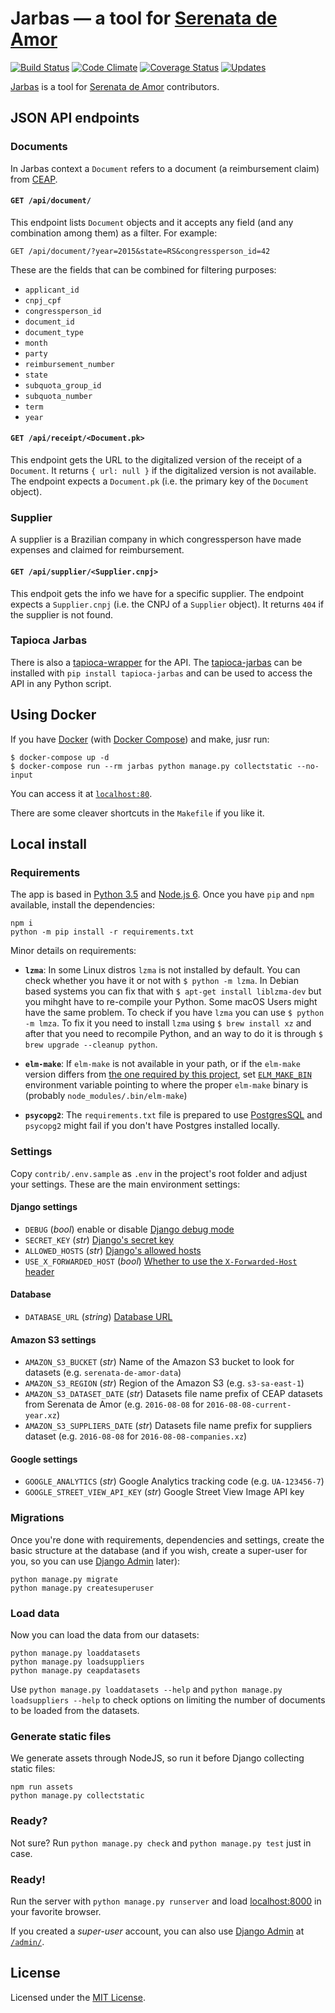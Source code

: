 # Jarbas — a tool for [Serenata de Amor](http://github.com/datasciencebr/serenata-de-amor)

[![Build Status](https://travis-ci.org/datasciencebr/jarbas.svg?branch=master)](https://travis-ci.org/datasciencebr/jarbas)
[![Code Climate](https://codeclimate.com/github/datasciencebr/jarbas/badges/gpa.svg)](https://codeclimate.com/github/datasciencebr/jarbas)
[![Coverage Status](https://coveralls.io/repos/github/datasciencebr/jarbas/badge.svg?branch=master)](https://coveralls.io/github/datasciencebr/jarbas?branch=master)
[![Updates](https://pyup.io/repos/github/datasciencebr/jarbas/shield.svg)](https://pyup.io/repos/github/datasciencebr/jarbas/)

[Jarbas](http://jarbas.datasciencebr.com/) is a tool for [Serenata de Amor](http://github.com/datasciencebr/serenata-de-amor) contributors.

## JSON API endpoints

### Documents

In Jarbas context a `Document` refers to a document (a reimbursement claim) from [CEAP](http://www2.camara.leg.br/participe/fale-conosco/perguntas-frequentes/cota-para-o-exercicio-da-atividade-parlamentar).

#### `GET /api/document/`

This endpoint lists `Document` objects and it accepts any field (and any combination among them) as a filter. For example:

`GET /api/document/?year=2015&state=RS&congressperson_id=42`

These are the fields that can be combined for filtering purposes:

* `applicant_id`
* `cnpj_cpf`
* `congressperson_id`
* `document_id`
* `document_type`
* `month`
* `party`
* `reimbursement_number`
* `state`
* `subquota_group_id`
* `subquota_number`
* `term`
* `year`

#### `GET /api/receipt/<Document.pk>`

This endpoint gets the URL to the digitalized version of the receipt of a `Document`. It returns `{ url: null }` if the digitalized version is not available. The endpoint expects a `Document.pk` (i.e. the primary key of the `Document` object).

### Supplier

A supplier is a Brazilian company in which congressperson have made expenses and claimed for reimbursement.

#### `GET /api/supplier/<Supplier.cnpj>`

This endpoit gets the info we have for a specific supplier. The endpoint expects a `Supplier.cnpj` (i.e. the CNPJ of a `Supplier` object). It returns `404` if the supplier is not found.

### Tapioca Jarbas

There is also a [tapioca-wrapper](https://github.com/vintasoftware/tapioca-wrapper) for the API. The [tapioca-jarbas](https://github.com/daneoshiga/tapioca-jarbas/) can be installed with `pip install tapioca-jarbas` and can be used to access the API in any Python script.

## Using Docker

If you have [Docker](https://docs.docker.com/engine/installation/) (with [Docker Compose](https://docs.docker.com/compose/install/)) and make, jusr run:

```
$ docker-compose up -d
$ docker-compose run --rm jarbas python manage.py collectstatic --no-input
```

You can access it at [`localhost:80`](http://localhost:80/).

There are some cleaver shortcuts in the `Makefile` if you like it.

## Local install

### Requirements

The app is based in [Python 3.5](http://python.org) and [Node.js 6](http://nodejs.org). Once you have `pip` and `npm` available, install the dependencies:

```console
npm i
python -m pip install -r requirements.txt
```

Minor details on requirements:

* **`lzma`**: In some Linux distros `lzma` is not installed by default. You can check whether you have it or not with `$ python -m lzma`. In Debian based systems you can fix that with `$ apt-get install liblzma-dev` but you mihght have to re-compile your Python. Some macOS Users might have the same problem. To check if you have `lzma` you can use `$ python -m lmza`. To fix it you need to install `lzma` using `$ brew install xz` and after that you need to recompile Python, and an way to do it is through `$ brew upgrade --cleanup python`.

* **`elm-make`**: If `elm-make` is not available in your path, or if the `elm-make` version differs from [the one required by this project](packages.json), set [`ELM_MAKE_BIN`](https://github.com/cuducos/webassets-elm#requirements) environment variable pointing to where the proper `elm-make` binary is (probably `node_modules/.bin/elm-make`)
* **`psycopg2`**: The `requirements.txt` file is prepared to use [PostgresSQL](https://www.postgresql.org) and `psycopg2` might fail if you don't have Postgres installed locally.

### Settings

Copy `contrib/.env.sample` as `.env` in the project's root folder and adjust your settings. These are the main environment settings:

#### Django settings

* `DEBUG` (_bool_) enable or disable [Django debug mode](https://docs.djangoproject.com/en/1.10/ref/settings/#debug)
* `SECRET_KEY` (_str_) [Django's secret key](https://docs.djangoproject.com/en/1.10/ref/settings/#std:setting-SECRET_KEY)
* `ALLOWED_HOSTS` (_str_) [Django's allowed hosts](https://docs.djangoproject.com/en/1.10/ref/settings/#allowed-hosts)
* `USE_X_FORWARDED_HOST` (_bool_) [Whether to use the `X-Forwarded-Host` header](https://docs.djangoproject.com/en/1.10/ref/settings/#std:setting-USE_X_FORWARDED_HOST)

#### Database

* `DATABASE_URL` (_string_) [Database URL](https://github.com/kennethreitz/dj-database-url#url-schema)

#### Amazon S3 settings

* `AMAZON_S3_BUCKET` (_str_) Name of the Amazon S3 bucket to look for datasets (e.g. `serenata-de-amor-data`)
* `AMAZON_S3_REGION` (_str_) Region of the Amazon S3 (e.g. `s3-sa-east-1`)
* `AMAZON_S3_DATASET_DATE` (_str_) Datasets file name prefix of CEAP datasets from Serenata de Amor (e.g. `2016-08-08` for `2016-08-08-current-year.xz`)
* `AMAZON_S3_SUPPLIERS_DATE` (_str_) Datasets file name prefix for suppliers dataset (e.g. `2016-08-08` for `2016-08-08-companies.xz`)

#### Google settings

* `GOOGLE_ANALYTICS` (_str_) Google Analytics tracking code (e.g. `UA-123456-7`)
* `GOOGLE_STREET_VIEW_API_KEY` (_str_) Google Street View Image API key

### Migrations

Once you're done with requirements, dependencies and settings, create the basic structure at the database (and if you wish, create a super-user for you, so you can use [Django Admin](http://localhost:8000/admin) later):

```console
python manage.py migrate
python manage.py createsuperuser
```

### Load data

Now you can load the data from our datasets:

```
python manage.py loaddatasets
python manage.py loadsuppliers
python manage.py ceapdatasets
```

Use `python manage.py loaddatasets --help` and `python manage.py loadsuppliers --help` to check options on limiting the number of documents to be loaded from the datasets.

### Generate static files

We generate assets through NodeJS, so run it before Django collecting static files:

```console
npm run assets
python manage.py collectstatic

```

### Ready?

Not sure? Run `python manage.py check` and `python manage.py test` just in case.

### Ready!

Run the server with `python manage.py runserver` and load [localhost:8000](http://localhost:8000) in your favorite browser.

If you created a _super-user_ account, you can also use [Django Admin](https://docs.djangoproject.com/en/stable/ref/contrib/admin/) at [`/admin/`](http://localhost:8000/admin/).

## License

Licensed under the [MIT License](LICENSE).
